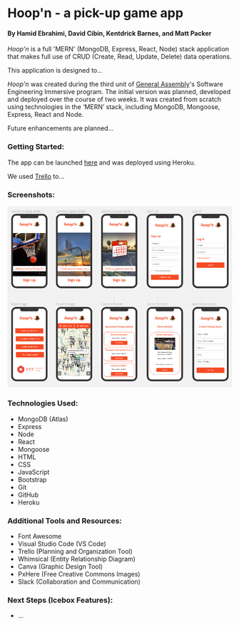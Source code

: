 
# Hoop'n - a pick-up game app
#### By Hamid Ebrahimi, David Cibin, Kentdrick Barnes, and Matt Packer  


*Hoop'n* is a full 'MERN' (MongoDB, Express, React, Node) stack application that makes full use of CRUD (Create, Read, Update, Delete) data operations.  

This application is designed to...

*Hoop'n* was created during the third unit of [General Assembly](https://www.generalassemb.ly)'s Software Engineering Immersive program. The initial version was planned, developed and deployed over the course of two weeks. It was created from scratch using technologies in the ‘MERN’ stack, including MongoDB, Mongoose, Express, React and Node.

Future enhancements are planned...


### Getting Started:
The app can be launched [here]() and was deployed using Heroku.

We used [Trello]() to...


### Screenshots:

![hoop'n - unit 3 project](public/images/mobile-wireframe.png)  

### Technologies Used:
* MongoDB (Atlas)
* Express
* Node
* React
* Mongoose
* HTML
* CSS
* JavaScript
* Bootstrap
* Git
* GitHub
* Heroku


### Additional Tools and Resources:
* Font Awesome
* Visual Studio Code (VS Code)
* Trello (Planning and Organization Tool)
* Whimsical (Entity Relationship Diagram)
* Canva (Graphic Design Tool)
* PxHere (Free Creative Commons Images)
* Slack (Collaboration and Communication)


### Next Steps (Icebox Features):
* ...


